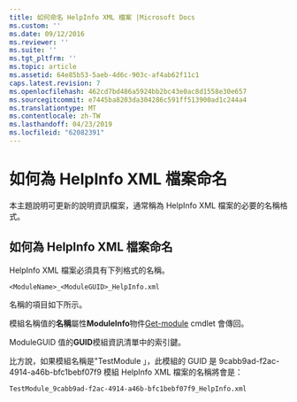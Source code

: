```yaml
---
title: 如何命名 HelpInfo XML 檔案 |Microsoft Docs
ms.custom: ''
ms.date: 09/12/2016
ms.reviewer: ''
ms.suite: ''
ms.tgt_pltfrm: ''
ms.topic: article
ms.assetid: 64e85b53-5aeb-4d6c-903c-af4ab62f11c1
caps.latest.revision: 7
ms.openlocfilehash: 462cd7bd486a5924bb2bc43e0ac8d1558e30e657
ms.sourcegitcommit: e7445ba8203da304286c591ff513900ad1c244a4
ms.translationtype: MT
ms.contentlocale: zh-TW
ms.lasthandoff: 04/23/2019
ms.locfileid: "62082391"
---
```

# <a name="how-to-name-a-helpinfo-xml-file"></a>如何為 HelpInfo XML 檔案命名

本主題說明可更新的說明資訊檔案，通常稱為 HelpInfo XML 檔案的必要的名稱格式。

## <a name="how-to-name-a-helpinfo-xml-file"></a>如何為 HelpInfo XML 檔案命名

HelpInfo XML 檔案必須具有下列格式的名稱。

`<ModuleName>_<ModuleGUID>_HelpInfo.xml`

名稱的項目如下所示。

模組名稱值的**名稱**屬性**ModuleInfo**物件[Get-module](/powershell/module/Microsoft.PowerShell.Core/Get-Module) cmdlet 會傳回。

ModuleGUID 值的**GUID**模組資訊清單中的索引鍵。

比方說，如果模組名稱是"TestModule 」，此模組的 GUID 是 9cabb9ad-f2ac-4914-a46b-bfc1bebf07f9 模組 HelpInfo XML 檔案的名稱將會是：

`TestModule_9cabb9ad-f2ac-4914-a46b-bfc1bebf07f9_HelpInfo.xml`